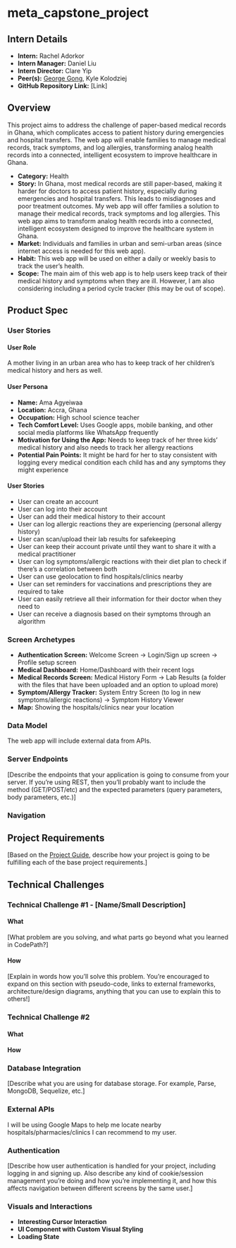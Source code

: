 # meta_capstone_project


## Intern Details
- **Intern:** Rachel Adorkor
- **Intern Manager:** Daniel Liu
- **Intern Director:** Clare Yip
- **Peer(s):** [George Gong](mailto:gong@meta.com), Kyle Kolodziej
- **GitHub Repository Link:** [Link]

## Overview
This project aims to address the challenge of paper-based medical records in Ghana, which complicates access to patient history during emergencies and hospital transfers. The web app will enable families to manage medical records, track symptoms, and log allergies, transforming analog health records into a connected, intelligent ecosystem to improve healthcare in Ghana.

- **Category:** Health
- **Story:** In Ghana, most medical records are still paper-based, making it harder for doctors to access patient history, especially during emergencies and hospital transfers. This leads to misdiagnoses and poor treatment outcomes. My web app will offer families a solution to manage their medical records, track symptoms and log allergies. This web app aims to transform analog health records into a connected, intelligent ecosystem designed to improve the healthcare system in Ghana.
- **Market:** Individuals and families in urban and semi-urban areas (since internet access is needed for this web app).
- **Habit:** This web app will be used on either a daily or weekly basis to track the user’s health.
- **Scope:** The main aim of this web app is to help users keep track of their medical history and symptoms when they are ill. However, I am also considering including a period cycle tracker (this may be out of scope).

## Product Spec

### User Stories

#### User Role
A mother living in an urban area who has to keep track of her children’s medical history and hers as well.

#### User Persona
- **Name:** Ama Agyeiwaa
- **Location:** Accra, Ghana
- **Occupation:** High school science teacher
- **Tech Comfort Level:** Uses Google apps, mobile banking, and other social media platforms like WhatsApp frequently
- **Motivation for Using the App:** Needs to keep track of her three kids’ medical history and also needs to track her allergy reactions
- **Potential Pain Points:** It might be hard for her to stay consistent with logging every medical condition each child has and any symptoms they might experience

#### User Stories
- User can create an account
- User can log into their account
- User can add their medical history to their account
- User can log allergic reactions they are experiencing (personal allergy history)
- User can scan/upload their lab results for safekeeping
- User can keep their account private until they want to share it with a medical practitioner
- User can log symptoms/allergic reactions with their diet plan to check if there’s a correlation between both
- User can use geolocation to find hospitals/clinics nearby
- User can set reminders for vaccinations and prescriptions they are required to take
- User can easily retrieve all their information for their doctor when they need to
- User can receive a diagnosis based on their symptoms through an algorithm

### Screen Archetypes
- **Authentication Screen:** Welcome Screen -> Login/Sign up screen -> Profile setup screen
- **Medical Dashboard:** Home/Dashboard with their recent logs
- **Medical Records Screen:** Medical History Form -> Lab Results (a folder with the files that have been uploaded and an option to upload more)
- **Symptom/Allergy Tracker:** System Entry Screen (to log in new symptoms/allergic reactions) -> Symptom History Viewer
- **Map:** Showing the hospitals/clinics near your location

### Data Model
The web app will include external data from APIs.

### Server Endpoints
[Describe the endpoints that your application is going to consume from your server. If you’re using REST, then you’ll probably want to include the method (GET/POST/etc) and the expected parameters (query parameters, body parameters, etc.)]

### Navigation

## Project Requirements
[Based on the [Project Guide](https://sites.google.com/meta.com/metau-intern/capstone-project/project-guide), describe how your project is going to be fulfilling each of the base project requirements.]

## Technical Challenges

### Technical Challenge #1 - [Name/Small Description]
#### What
[What problem are you solving, and what parts go beyond what you learned in CodePath?]

#### How
[Explain in words how you’ll solve this problem. You’re encouraged to expand on this section with pseudo-code, links to external frameworks, architecture/design diagrams, anything that you can use to explain this to others!]

### Technical Challenge #2
#### What
#### How

### Database Integration
[Describe what you are using for database storage. For example, Parse, MongoDB, Sequelize, etc.]

### External APIs
I will be using Google Maps to help me locate nearby hospitals/pharmacies/clinics I can recommend to my user.

### Authentication
[Describe how user authentication is handled for your project, including logging in and signing up. Also describe any kind of cookie/session management you’re doing and how you’re implementing it, and how this affects navigation between different screens by the same user.]

### Visuals and Interactions
- **Interesting Cursor Interaction**
- **UI Component with Custom Visual Styling**
- **Loading State**
